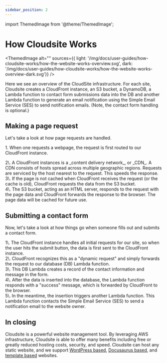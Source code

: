 ```yaml
---
sidebar_position: 2
---
```

import ThemedImage from '@theme/ThemedImage';

# How Cloudsite Works

<ThemedImage alt=""
  sources={{ 
    light: '/img/docs/user-guides/how-cloudsite-works/how-the-website-works-overview.svg', 
    dark: '/img/docs/user-guides/how-cloudsite-works/how-the-website-works-overview-dark.svg'}} />

Here we see an overview of the CloudSite infrastructure. For each site, Cloudsite creates a CloudFront instance, an S3 bucket, a DynamoDB, a Lambda function to contact form submissions data into the DB and another Lambda function to generate an email notification using the Simple Email Service (SES) to send notification emails. (Note, the contact form handling is optional.)

## Making a page request

Let's take a look at how page requests are handled.

<div style={{ paddingLeft: '1em', textIndent: '-1em' }}>
<ThemedImage alt="" style={{ width: 680, float: 'right' }}
    sources={{ 
      light: '/img/docs/user-guides/how-cloudsite-works/how-the-website-works-page-request-01.svg', 
      dark: '/img/docs/user-guides/how-cloudsite-works/how-the-website-works-page-request-dark-01.svg'}} />

1\. When one requests a webpage, the request is first routed to our CloudFront instance.
</div>

<div style={{ paddingLeft: '1em', textIndent: '-1em', clear: 'both' }}>
<ThemedImage alt="" style={{ width: 680, float: 'right' }}
  sources={{ 
    light: '/img/docs/user-guides/how-cloudsite-works/how-the-website-works-page-request-02.svg', 
    dark: '/img/docs/user-guides/how-cloudsite-works/how-the-website-works-page-request-dark-02.svg'}} />
2\. A CloudFront instances is a _content delivery network_, or _CDN_. A CDN consists of hosts spread across multiple geographic regions. Requests are serviced by the host nearest to the request. This speeds the response.
</div>

<div style={{ paddingLeft: '1em', textIndent: '-1em', clear: 'both' }}>
<ThemedImage alt="" style={{ width: 680, float: 'right' }}
  sources={{ 
    light: '/img/docs/user-guides/how-cloudsite-works/how-the-website-works-page-request-03.svg', 
    dark: '/img/docs/user-guides/how-cloudsite-works/how-the-website-works-page-request-dark-03.svg'}} />
3\. If the page is not cached when CloudFront receives the request (or the cache is old), CloudFront requests the data from the S3 bucket.
</div>

<div style={{ paddingLeft: '1em', textIndent: '-1em', clear: 'both' }}>
<ThemedImage alt="" style={{ width: 680, float: 'right' }}
  sources={{ 
    light: '/img/docs/user-guides/how-cloudsite-works/how-the-website-works-page-request-04.svg', 
    dark: '/img/docs/user-guides/how-cloudsite-works/how-the-website-works-page-request-dark-04.svg'}} />
4\. The S3 bucket, acting as an HTML server, responds to the request with the page data and CloudFront forwards the response to the browser. The page data will be cached for future use.
</div>

## Submitting a contact form

Now, let's take a look at how things go when someone fills out and submits a contact form.

<div style={{ paddingLeft: '1em', textIndent: '-1em', clear: 'both' }}>
<ThemedImage alt="" style={{ width: 680, float: 'right' }}
  sources={{ 
    light: '/img/docs/user-guides/how-cloudsite-works/how-the-website-works-form-submit-01.svg', 
    dark: '/img/docs/user-guides/how-cloudsite-works/how-the-website-works-form-submit-dark-01.svg'}} />
1\. The CloudFront instance handles all initial requests for our site, so when the user hits the submit button, the data is first sent to the CloudFront instance.
</div>

<div style={{ paddingLeft: '1em', textIndent: '-1em', clear: 'both' }}>
<ThemedImage alt="" style={{ width: 680, float: 'right' }}
  sources={{ 
    light: '/img/docs/user-guides/how-cloudsite-works/how-the-website-works-form-submit-02.svg', 
    dark: '/img/docs/user-guides/how-cloudsite-works/how-the-website-works-form-submit-dark-02.svg'}} />
2\. CloudFront recognizes this as a "dynamic request" and simply forwards the request to our database (DB) Lambda function.
</div>

<div style={{ paddingLeft: '1em', textIndent: '-1em', clear: 'both' }}>
<ThemedImage alt="" style={{ width: 680, float: 'right' }}
  sources={{ 
    light: '/img/docs/user-guides/how-cloudsite-works/how-the-website-works-form-submit-03.svg', 
    dark: '/img/docs/user-guides/how-cloudsite-works/how-the-website-works-form-submit-dark-03.svg'}} />
3\. This DB Lambda creates a record of the contact information and message in the form.
</div>

<div style={{ paddingLeft: '1em', textIndent: '-1em', clear: 'both' }}>
<ThemedImage alt="" style={{ width: 680, float: 'right' }}
  sources={{ 
    light: '/img/docs/user-guides/how-cloudsite-works/how-the-website-works-form-submit-04.svg', 
    dark: '/img/docs/user-guides/how-cloudsite-works/how-the-website-works-form-submit-dark-04.svg'}} />
4\. After the data is inserted into the database, the Lambda function responds with a "success" message, which is forwarded by CloudFront to the browser.
</div>

<div style={{ paddingLeft: '1em', textIndent: '-1em', clear: 'both' }}>
<ThemedImage alt="" style={{ width: 680, float: 'right' }}
  sources={{ 
    light: '/img/docs/user-guides/how-cloudsite-works/how-the-website-works-form-submit-05.svg', 
    dark: '/img/docs/user-guides/how-cloudsite-works/how-the-website-works-form-submit-dark-05.svg'}} />
5\. In the meantime, the insertion triggers another Lambda function. This Lambda function contacts the Simple Email Service (SES) to send a notification email to the website owner.
</div>

## In closing

Cloudsite is a powerful website management tool. By leveraging AWS infrastructure, Cloudsite is able to offer many benefits including free or greatly reduced hosting costs, security, and speed. Cloudsite can host any static website, and we support [WordPress based](./website-development/build-with-wordpress), [Docusaurus based](./website-development/build-with-docusaurus), and [template based](./website-development/build-with-templates) websites.